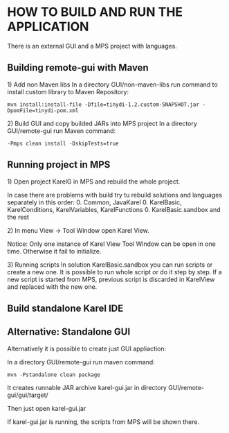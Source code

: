 # HOW TO BUILD AND RUN THE APPLICATION

There is an external GUI and a MPS project with languages.

## Building remote-gui with Maven

1\) Add non Maven libs
In a directory GUI/non-maven-libs run command to install custom library to Maven Repository:

```
mvn install:install-file -Dfile=tinydi-1.2.custom-SNAPSHOT.jar -DpomFile=tinydi-pom.xml
```

2\) Build GUI and copy builded JARs into MPS project
In a directory GUI/remote-gui run Maven command:

```
-Pmps clean install -DskipTests=true
```

## Running project in MPS
1\) Open project KarelG in MPS and rebuild the whole project.

In case there are problems with build try tu rebuild solutions and languages separately in this order:
0. Common, JavaKarel
0. KarelBasic, KarelConditions, KarelVariables, KarelFunctions
0. KarelBasic.sandbox and the rest

2\) In menu View -> Tool Window open Karel View.

Notice: Only one instance of Karel View Tool Window can be open in one time. Otherwise it fail to initialize.

3\) Running scripts
In solution KarelBasic.sandbox you can run scripts or create a new one.
It is possible to run whole script or do it step by step.
If a new script is started from MPS, previous script is discarded in KarelView and replaced with the new one.

## Build standalone Karel IDE




## Alternative: Standalone GUI
Alternatively it is possible to create just GUI appliaction:

In a directory GUI/remote-gui run maven command:

```
mvn -Pstandalone clean package
```

It creates runnable JAR archive karel-gui.jar in directory GUI/remote-gui/gui/target/

Then just open karel-gui.jar

If karel-gui.jar is running, the scripts from MPS will be shown there.
